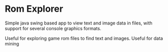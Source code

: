 # Rom Explorer

Simple java swing based app to view text and image data in files, with support for several console graphics formats.

Useful for exploring game rom files to find text and images.
Useful for data mining
